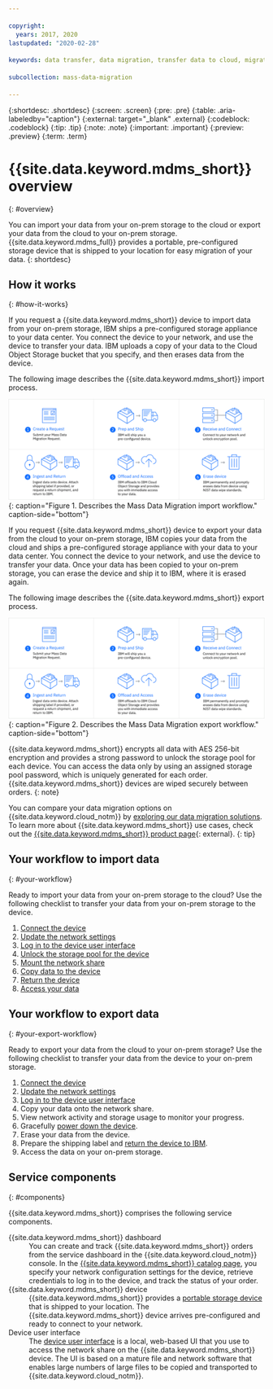 ```yaml
---

copyright:
  years: 2017, 2020
lastupdated: "2020-02-28"

keywords: data transfer, data migration, transfer data to cloud, migrate data, migrate data to cloud, Mass Data Migration

subcollection: mass-data-migration

---
```


{:shortdesc: .shortdesc}
{:screen: .screen}
{:pre: .pre}
{:table: .aria-labeledby="caption"}
{:external: target="_blank" .external}
{:codeblock: .codeblock}
{:tip: .tip}
{:note: .note}
{:important: .important}
{:preview: .preview}
{:term: .term}

# {{site.data.keyword.mdms_short}} overview
{: #overview}

You can import your data from your on-prem storage to the cloud or export your data from the cloud to your on-prem storage. {{site.data.keyword.mdms_full}} provides a portable, pre-configured storage device that is shipped to your location for easy migration of your data.
{: shortdesc}

## How it works 
{: #how-it-works}

If you request a {{site.data.keyword.mdms_short}} device to import data from your on-prem storage, IBM ships a pre-configured storage appliance to your data center. You connect the device to your network, and use the device to transfer your data. IBM uploads a copy of your data to the Cloud Object Storage bucket that you specify, and then erases data from the device. 

The following image describes the {{site.data.keyword.mdms_short}} import process.

![Describes the {{site.data.keyword.mdms_short}} import process.](images/mdms-workflow.png){: caption="Figure 1. Describes the Mass Data Migration import workflow." caption-side="bottom"}

If you request {{site.data.keyword.mdms_short}} device to export your data from the cloud to your on-prem storage, IBM copies your data from the cloud and ships a pre-configured storage appliance with your data to your data center. You connect the device to your network, and use the device to transfer your data. Once your data has been copied to your on-prem storage, you can erase the device and ship it to IBM, where it is erased again.

The following image describes the {{site.data.keyword.mdms_short}} export process.

![Describes the {{site.data.keyword.mdms_short}} export process.](images/mdms-workflow.png){: caption="Figure 2. Describes the Mass Data Migration export workflow." caption-side="bottom"}
<!--- Need Export process image from UX-Visual Designer -->

{{site.data.keyword.mdms_short}} encrypts all data with AES 256-bit encryption and provides a strong password to unlock the storage pool for each device. You can access the data only by using an assigned storage pool password, which is uniquely generated for each order. {{site.data.keyword.mdms_short}} devices are wiped securely between orders.
{: note}

You can compare your data migration options on {{site.data.keyword.cloud_notm}} by [exploring our data migration solutions](https://www.ibm.com/cloud/data-migration). To learn more about {{site.data.keyword.mdms_short}} use cases, check out the [{{site.data.keyword.mdms_short}} product page](https://www.ibm.com/cloud/mass-data-migration){: external}.
{: tip}

## Your workflow to import data
{: #your-workflow}

Ready to import your data from your on-prem storage to the cloud? Use the following checklist to transfer your data from your on-prem storage to the device.

1. [Connect the device](/docs/mass-data-migration?topic=mass-data-migration-connect-device)
2. [Update the network settings](/docs/mass-data-migration?topic=mass-data-migration-ip-settings)
3. [Log in to the device user interface](/docs/mass-data-migration?topic=mass-data-migration-access-ui)
4. [Unlock the storage pool for the device](/docs/mass-data-migration?topic=mass-data-migration-unlock-storage-pool)
5. [Mount the network share](/docs/mass-data-migration?topic=mass-data-migration-connect-nfs-share)
6. [Copy data to the device](/docs/mass-data-migration?topic=mass-data-migration-copy-data)
7. [Return the device](/docs/mass-data-migration?topic=mass-data-migration-return-device)  
8. [Access your data](/docs/mass-data-migration?topic=mass-data-migration-access-data)

## Your workflow to export data
{: #your-export-workflow}

Ready to export your data from the cloud to your on-prem storage? Use the following checklist to transfer your data from the device to your on-prem storage.

1. [Connect the device](/docs/mass-data-migration?topic=mass-data-migration-connect-device)
2. [Update the network settings](/docs/mass-data-migration?topic=mass-data-migration-ip-settings)
3. [Log in to the device user interface](/docs/mass-data-migration?topic=mass-data-migration-access-ui)
4. Copy your data onto the network share. 
5. View network activity and storage usage to monitor your progress.
6. Gracefully [power down the device](/docs/mass-data-migration?topic=mass-data-migration-disconnect-device).
7. Erase your data from the device. <!--- Need Erase process from Jorge -->
8. Prepare the shipping label and [return the device to IBM](/docs/mass-data-migration?topic=mass-data-migration-ship-device).
9. Access the data on your on-prem storage.

## Service components
{: #components}

{{site.data.keyword.mdms_short}} comprises the following service components.

<dl>
   <dt>{{site.data.keyword.mdms_short}} dashboard</dt>
      <dd>You can create and track {{site.data.keyword.mdms_short}} orders from the service dashboard in the {{site.data.keyword.cloud_notm}} console. In the <a href="http://{DomainName}/mdms" target="_blank">{{site.data.keyword.mdms_short}} catalog page</a>, you specify your network configuration settings for the device, retrieve credentials to log in to the device, and track the status of your order. </dd>
   <dt>{{site.data.keyword.mdms_short}} device</dt>
      <dd>{{site.data.keyword.mdms_short}} provides a <a href="/docs/mass-data-migration?topic=mass-data-migration-device-overview">portable storage device</a> that is shipped to your location. The {{site.data.keyword.mdms_short}} device arrives pre-configured and ready to connect to your network.</dd>
   <dt>Device user interface</dt>
      <dd>The <a href="/docs/mass-data-migration?topic=mass-data-migration-access-ui">device user interface</a> is a local, web-based UI that you use to access the network share on the {{site.data.keyword.mdms_short}} device. The UI is based on a mature file and network software that enables large numbers of large files to be copied and transported to {{site.data.keyword.cloud_notm}}.</dd>
</dl>











